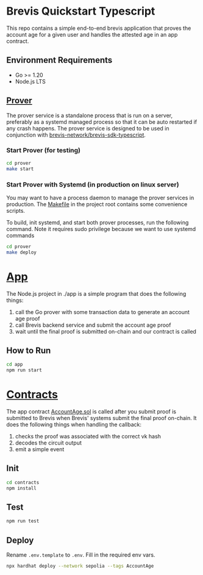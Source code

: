 # Brevis Quickstart Typescript

This repo contains a simple end-to-end brevis application
that proves the account age for a given user and handles the attested age in an app contract.

## Environment Requirements

- Go >= 1.20
- Node.js LTS

## [Prover](./prover)

The prover service is a standalone process that is run on a server, preferably as a systemd managed process so that it can be auto restarted if any crash happens. The prover service is designed to be used in conjunction with [brevis-network/brevis-sdk-typescript](https://github.com/brevis-network/brevis-sdk-typescript). 

### Start Prover (for testing)

```bash
cd prover
make start
```

### Start Prover with Systemd (in production on linux server)

You may want to have a process daemon to manage the prover services in production. The [Makefile](prover/Makefileefile) in the project root contains some convenience scripts. 

To build, init systemd, and start both prover processes, run the following command. Note it requires sudo privilege because we want to use systemd commands

```bash
cd prover
make deploy
```

# [App](./app)

The Node.js project in ./app is a simple program that does the following things:

1. call the Go prover with some transaction data to generate an account age proof
2. call Brevis backend service and submit the account age proof
3. wait until the final proof is submitted on-chain and our contract is called

## How to Run

```bash
cd app
npm run start
```

# [Contracts](./contracts)

The app contract [AccountAge.sol](./contracts/contracts/AccountAge.sol) is called
after you submit proof is submitted to Brevis when Brevis'
systems submit the final proof on-chain.
It does the following things when handling the callback:

1. checks the proof was associated with the correct vk hash
2. decodes the circuit output
3. emit a simple event

## Init

```bash
cd contracts
npm install
```

## Test

```bash
npm run test
```

## Deploy

Rename `.env.template` to `.env`. Fill in the required env vars.

```bash
npx hardhat deploy --network sepolia --tags AccountAge
```